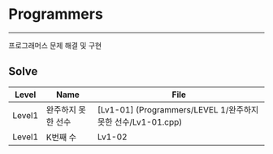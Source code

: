 # Programmers
---

프로그래머스 문제 해결 및 구현

## Solve
| <center>Level</center> | <center>Name</center>   | <center> File </center> |
| :------------- | :------------- | :------------- | 
| Level1      | 완주하지 못한 선수     |  [Lv1-01] (Programmers/LEVEL 1/완주하지 못한 선수/Lv1-01.cpp)      |
| Level1      | K번째 수     |  Lv1-02      |
